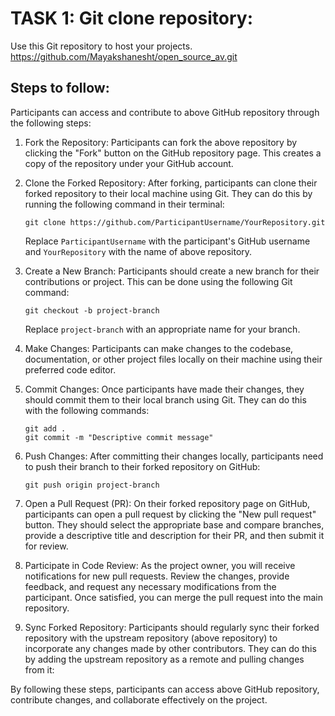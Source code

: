 # TASK 1: Git clone repository: 
Use this Git repository to host your projects.
https://github.com/Mayakshanesht/open_source_av.git

## Steps to follow:
Participants can access and contribute to above GitHub repository through the following steps:

1. Fork the Repository: Participants can fork the above repository by clicking the "Fork" button on the GitHub repository page. This creates a copy of the repository under your GitHub account.

2. Clone the Forked Repository:
After forking, participants can clone their forked repository to their local machine using Git. They can do this by running the following command in their terminal:

    ```
    git clone https://github.com/ParticipantUsername/YourRepository.git
    ```

    Replace `ParticipantUsername` with the participant's GitHub username and `YourRepository` with the name of above repository.

3. Create a New Branch: Participants should create a new branch for their contributions or project. This can be done using the following Git command:

    ```
    git checkout -b project-branch
    ```

    Replace `project-branch` with an appropriate name for your branch.

4. Make Changes: Participants can make changes to the codebase, documentation, or other project files locally on their machine using their preferred code editor.

5. Commit Changes: Once participants have made their changes, they should commit them to their local branch using Git. They can do this with the following commands:

    ```
    git add .
    git commit -m "Descriptive commit message"
    ```

6. Push Changes: After committing their changes locally, participants need to push their branch to their forked repository on GitHub:

    ```
    git push origin project-branch
    ```

7. Open a Pull Request (PR): On their forked repository page on GitHub, participants can open a pull request by clicking the "New pull request" button. They should select the appropriate base and compare branches, provide a descriptive title and description for their PR, and then submit it for review.

8. Participate in Code Review: As the project owner, you will receive notifications for new pull requests. Review the changes, provide feedback, and request any necessary modifications from the participant. Once satisfied, you can merge the pull request into the main repository.

9. Sync Forked Repository: Participants should regularly sync their forked repository with the upstream repository (above repository) to incorporate any changes made by other contributors. They can do this by adding the upstream repository as a remote and pulling changes from it:

By following these steps, participants can access above GitHub repository, contribute changes, and collaborate effectively on the project. 
